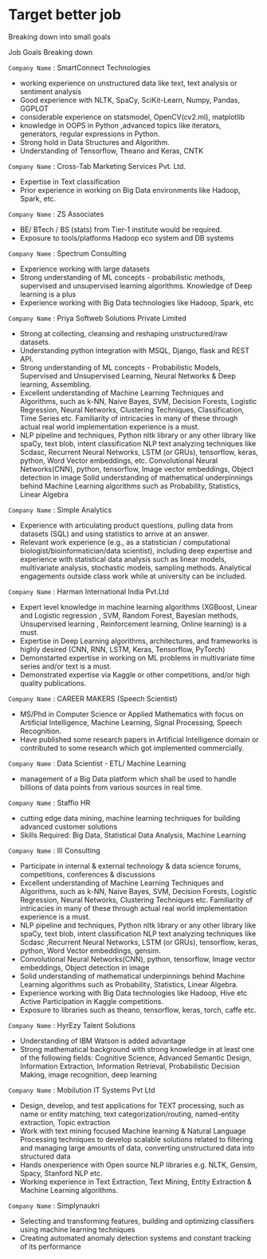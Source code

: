 # Target better job

Breaking down into small goals


Job Goals Breaking down

`Company Name` : SmartConnect Technologies
* working experience on unstructured data like text, text analysis or sentiment analysis
* Good experience with NLTK, SpaCy, SciKit-Learn, Numpy, Pandas, GGPLOT
* considerable experience on statsmodel, OpenCV(cv2.ml), matplotlib
* knowledge in OOPS in Python ,advanced topics like iterators, generators, regular expressions in Python.
* Strong hold in Data Structures and Algorithm.
* Understanding of Tensorflow, Theano and Keras, CNTK

`Company Name` : Cross-Tab Marketing Services Pvt. Ltd.
* Expertise in Text classification 
* Prior experience in working on Big Data environments like Hadoop, Spark, etc.

`Company Name` : ZS Associates
* BE/ BTech / BS (stats) from Tier-1 institute would be required.
* Exposure to tools/platforms Hadoop eco system and DB systems

`Company Name` : Spectrum Consulting
* Experience working with large datasets
* Strong understanding of ML concepts - probabilistic methods, supervised and unsupervised learning algorithms. Knowledge of Deep learning is a plus
* Experience working with Big Data technologies like Hadoop, Spark, etc

`Company Name` : Priya Softweb Solutions Private Limited
* Strong at collecting, cleansing and reshaping unstructured/raw datasets.
* Understanding python integration with MSQL, Django, flask and REST API.
* Strong understanding of ML concepts - Probabilistic Models, Supervised and Unsupervised Learning, Neural Networks & Deep learning, Assembling. 
* Excellent understanding of Machine Learning Techniques and Algorithms, such as k-NN, Naive Bayes, SVM, Decision Forests, Logistic Regression, Neural Networks, Clustering Techniques, Classification, Time Series etc. Familiarity of intricacies in many of these through actual real world implementation experience is a must.
* NLP pipeline and techniques, Python nltk library or any other library like spaCy, text blob, intent classification NLP text analyzing techniques like Scdasc, Recurrent Neural Networks, LSTM (or GRUs), tensorflow, keras, python, Word Vector embeddings, etc.
Convolutional Neural Networks(CNN), python, tensorflow, Image vector embeddings, Object detection in image
Solid understanding of mathematical underpinnings behind Machine Learning algorithms such as Probability, Statistics, Linear Algebra

`Company Name` : Simple Analytics
* Experience with articulating product questions, pulling data from datasets (SQL) and using statistics to arrive at an answer.
* Relevant work experience (e.g., as a statistician / computational biologist/bioinformatician/data scientist), including deep expertise and experience with statistical data analysis such as linear models, multivariate analysis, stochastic models, sampling methods. Analytical engagements outside class work while at university can be included.

`Company Name` : Harman International India Pvt.Ltd 
* Expert level knowledge in machine learning algorithms (XGBoost, Linear and Logistic regression , SVM, Random Forest, Bayesian methods, Unsupervised learning , Reinforcement learning, Online learning) is a must.
* Expertise in Deep Learning algorithms, architectures, and frameworks is highly desired (CNN, RNN, LSTM, Keras, Tensorflow, PyTorch)
* Demonstarted expertise in working on ML problems in multivariate time series and/or text is a must.
* Demonstrated expertise via Kaggle or other competitions, and/or high quality publications.

`Company Name` : CAREER MAKERS (Speech Scientist)
*  MS/Phd in Computer Science or Applied Mathematics with focus on Artificial Intelligence, Machine Learning, Signal Processing, Speech Recognition. 
* Have published some research papers in Artificial Intelligence domain or contributed to some research which got implemented commercially. 

`Company Name` : Data Scientist - ETL/ Machine Learning
* management of a Big Data platform which shall be used to handle billions of data points from various sources in real time. 

`Company Name` : Staffio HR
* cutting edge data mining, machine learning techniques for building advanced customer solutions
* Skills Required: Big Data, Statistical Data Analysis, Machine Learning

`Company Name` : III Consulting
* Participate in internal & external technology & data science forums, competitions, conferences & discussions 
* Excellent understanding of Machine Learning Techniques and Algorithms, such as k-NN, Naive Bayes, SVM, Decision Forests, Logistic Regression, Neural Networks, Clustering Techniques etc. Familiarity of intricacies in many of these through actual real world implementation experience is a must.
* NLP pipeline and techniques, Python nltk library or any other library like spaCy, text blob, intent classification NLP text analyzing techniques like Scdasc ,Recurrent Neural Networks, LSTM (or GRUs), tensorflow, keras, python, Word Vector embeddings, gensim.
* Convolutional Neural Networks(CNN), python, tensorflow, Image vector embeddings, Object detection in image
* Solid understanding of mathematical underpinnings behind Machine Learning algorithms such as Probability, Statistics, Linear Algebra. 
* Experience working with Big Data technologies like Hadoop, Hive etc Active Participation in Kaggle competitions.
* Exposure to libraries such as theano, tensorflow, keras, torch, caffe etc.


`Company Name` : HyrEzy Talent Solutions
* Understanding of IBM Watson is added advantage
* Strong mathematical background with strong knowledge in at least one of the following fields: Cognitive Science, Advanced Semantic Design, Information Extraction, Information Retrieval, Probabilistic Decision Making, image recognition, deep learning

`Company Name` : Mobilution IT Systems Pvt Ltd
* Design, develop, and test applications for TEXT processing, such as name or entity matching, text categorization/routing, named-entity extraction, Topic extraction
* Work with text mining focused Machine learning & Natural Language Processing techniques to develop scalable solutions related to filtering and managing large amounts of data, converting unstructured data into structured data
* Hands onexperience with Open source NLP libraries e.g. NLTK, Gensim, Spacy, Stanford NLP etc.
* Working experience in Text Extraction, Text Mining, Entity Extraction & Machine Learning algorithms.

`Company Name` : Simplynaukri
* Selecting and transforming features, building and optimizing classifiers using machine learning techniques
* Creating automated anomaly detection systems and constant tracking of its performance
